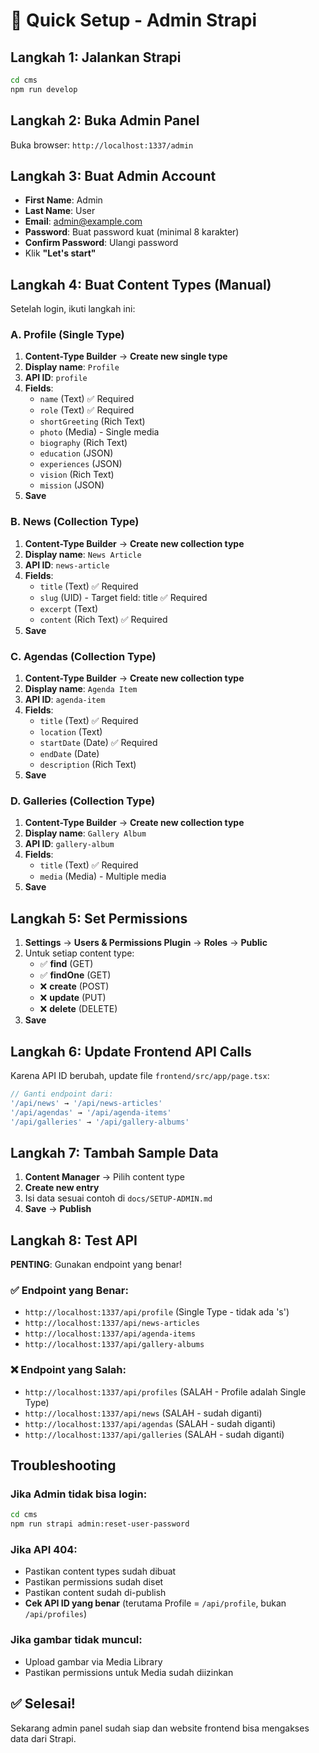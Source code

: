 # 🚀 Quick Setup - Admin Strapi

## Langkah 1: Jalankan Strapi
```bash
cd cms
npm run develop
```

## Langkah 2: Buka Admin Panel
Buka browser: `http://localhost:1337/admin`

## Langkah 3: Buat Admin Account
- **First Name**: Admin
- **Last Name**: User  
- **Email**: admin@example.com
- **Password**: Buat password kuat (minimal 8 karakter)
- **Confirm Password**: Ulangi password
- Klik **"Let's start"**

## Langkah 4: Buat Content Types (Manual)
Setelah login, ikuti langkah ini:

### A. Profile (Single Type)
1. **Content-Type Builder** → **Create new single type**
2. **Display name**: `Profile`
3. **API ID**: `profile`
4. **Fields**:
   - `name` (Text) ✅ Required
   - `role` (Text) ✅ Required
   - `shortGreeting` (Rich Text)
   - `photo` (Media) - Single media
   - `biography` (Rich Text)
   - `education` (JSON)
   - `experiences` (JSON)
   - `vision` (Rich Text)
   - `mission` (JSON)
5. **Save**

### B. News (Collection Type)
1. **Content-Type Builder** → **Create new collection type**
2. **Display name**: `News Article`
3. **API ID**: `news-article`
4. **Fields**:
   - `title` (Text) ✅ Required
   - `slug` (UID) - Target field: title ✅ Required
   - `excerpt` (Text)
   - `content` (Rich Text) ✅ Required
5. **Save**

### C. Agendas (Collection Type)
1. **Content-Type Builder** → **Create new collection type**
2. **Display name**: `Agenda Item`
3. **API ID**: `agenda-item`
4. **Fields**:
   - `title` (Text) ✅ Required
   - `location` (Text)
   - `startDate` (Date) ✅ Required
   - `endDate` (Date)
   - `description` (Rich Text)
5. **Save**

### D. Galleries (Collection Type)
1. **Content-Type Builder** → **Create new collection type**
2. **Display name**: `Gallery Album`
3. **API ID**: `gallery-album`
4. **Fields**:
   - `title` (Text) ✅ Required
   - `media` (Media) - Multiple media
5. **Save**

## Langkah 5: Set Permissions
1. **Settings** → **Users & Permissions Plugin** → **Roles** → **Public**
2. Untuk setiap content type:
   - ✅ **find** (GET)
   - ✅ **findOne** (GET)
   - ❌ **create** (POST)
   - ❌ **update** (PUT)
   - ❌ **delete** (DELETE)
3. **Save**

## Langkah 6: Update Frontend API Calls
Karena API ID berubah, update file `frontend/src/app/page.tsx`:

```typescript
// Ganti endpoint dari:
'/api/news' → '/api/news-articles'
'/api/agendas' → '/api/agenda-items'
'/api/galleries' → '/api/gallery-albums'
```

## Langkah 7: Tambah Sample Data
1. **Content Manager** → Pilih content type
2. **Create new entry**
3. Isi data sesuai contoh di `docs/SETUP-ADMIN.md`
4. **Save** → **Publish**

## Langkah 8: Test API
**PENTING**: Gunakan endpoint yang benar!

### ✅ Endpoint yang Benar:
- `http://localhost:1337/api/profile` (Single Type - tidak ada 's')
- `http://localhost:1337/api/news-articles`
- `http://localhost:1337/api/agenda-items`
- `http://localhost:1337/api/gallery-albums`

### ❌ Endpoint yang Salah:
- `http://localhost:1337/api/profiles` (SALAH - Profile adalah Single Type)
- `http://localhost:1337/api/news` (SALAH - sudah diganti)
- `http://localhost:1337/api/agendas` (SALAH - sudah diganti)
- `http://localhost:1337/api/galleries` (SALAH - sudah diganti)

## Troubleshooting

### Jika Admin tidak bisa login:
```bash
cd cms
npm run strapi admin:reset-user-password
```

### Jika API 404:
- Pastikan content types sudah dibuat
- Pastikan permissions sudah diset
- Pastikan content sudah di-publish
- **Cek API ID yang benar** (terutama Profile = `/api/profile`, bukan `/api/profiles`)

### Jika gambar tidak muncul:
- Upload gambar via Media Library
- Pastikan permissions untuk Media sudah diizinkan

## ✅ Selesai!
Sekarang admin panel sudah siap dan website frontend bisa mengakses data dari Strapi.
